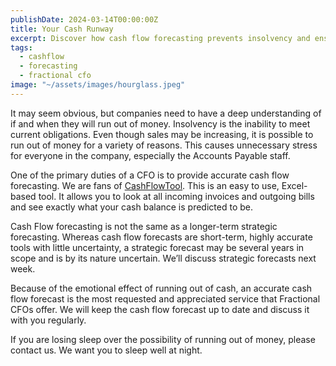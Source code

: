 ```yaml
---
publishDate: 2024-03-14T00:00:00Z
title: Your Cash Runway
excerpt: Discover how cash flow forecasting prevents insolvency and ensures financial stability. Learn about how a Fractional CFO can help manage short-term cash flow.
tags:
  - cashflow
  - forecasting
  - fractional cfo
image: "~/assets/images/hourglass.jpeg"
---
```


It may seem obvious, but companies need to have a deep understanding of if and when they will run out of money.  Insolvency is the inability to meet current obligations.  Even though sales may be increasing, it is possible to run out of money for a variety of reasons.   This causes unnecessary stress for everyone in the company, especially the Accounts Payable staff.

One of the primary duties of a CFO is to provide accurate cash flow forecasting.   We are fans of [CashFlowTool](https://www.cashflowtool.com/).  This is an easy to use, Excel-based tool.   It allows you to look at all incoming invoices and outgoing bills and see exactly what your cash balance is predicted to be.

Cash Flow forecasting is not the same as a longer-term strategic forecasting.  Whereas cash flow forecasts are short-term, highly accurate tools with little uncertainty, a strategic forecast may be several years in scope and is by its nature uncertain.   We’ll discuss strategic forecasts next week.

Because of the emotional effect of running out of cash, an accurate cash flow forecast is the most requested and appreciated service that Fractional CFOs offer.   We will keep the cash flow forecast up to date and discuss it with you regularly.

If you are losing sleep over the possibility of running out of money, please contact us.  We want you to sleep well at night.
